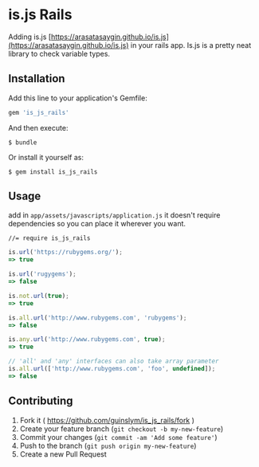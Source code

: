 # is.js Rails

Adding is.js [https://arasatasaygin.github.io/is.js](https://arasatasaygin.github.io/is.js) in your rails app. Is.js is a pretty neat library to check variable types.

## Installation

Add this line to your application's Gemfile:

```ruby
gem 'is_js_rails'
```

And then execute:

    $ bundle

Or install it yourself as:

    $ gem install is_js_rails

## Usage

add in `app/assets/javascripts/application.js` it doesn't require dependencies so you can place it wherever you want.

	//= require is_js_rails

	
```javascript
is.url('https://rubygems.org/');
=> true

is.url('rugygems');
=> false

is.not.url(true);
=> true

is.all.url('http://www.rubygems.com', 'rubygems');
=> false

is.any.url('http://www.rubygems.com', true);
=> true

// 'all' and 'any' interfaces can also take array parameter
is.all.url(['http://www.rubygems.com', 'foo', undefined]);
=> false
```



## Contributing

1. Fork it ( https://github.com/guinslym/is_js_rails/fork )
2. Create your feature branch (`git checkout -b my-new-feature`)
3. Commit your changes (`git commit -am 'Add some feature'`)
4. Push to the branch (`git push origin my-new-feature`)
5. Create a new Pull Request
